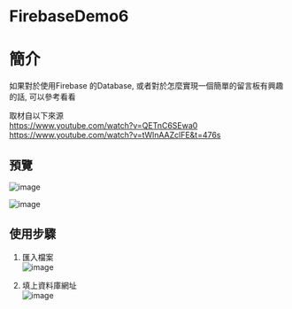 # FirebaseDemo6

簡介
==================================
如果對於使用Firebase 的Database, 或者對於怎麼實現一個簡單的留言板有興趣的話, 可以參考看看                                   

取材自以下來源                                   
https://www.youtube.com/watch?v=QETnC6SEwa0                                   
https://www.youtube.com/watch?v=tWlnAAZclFE&t=476s

預覽
--------
![image](https://i.imgur.com/CBVnyCv.jpg)                                      

![image](https://i.imgur.com/tkbnhEk.jpg)    
                                   
                                   
使用步驟
--------
1. 匯入檔案                                   
![image](https://i.imgur.com/i3VJz5h.jpg)                                   
                                   
2. 填上資料庫網址                                   
![image](https://i.imgur.com/mmaepVT.jpg)

